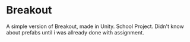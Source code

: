 # Breakout
A simple version of Breakout, made in Unity.
School Project.
Didn't know about prefabs until i was allready done with assignment.